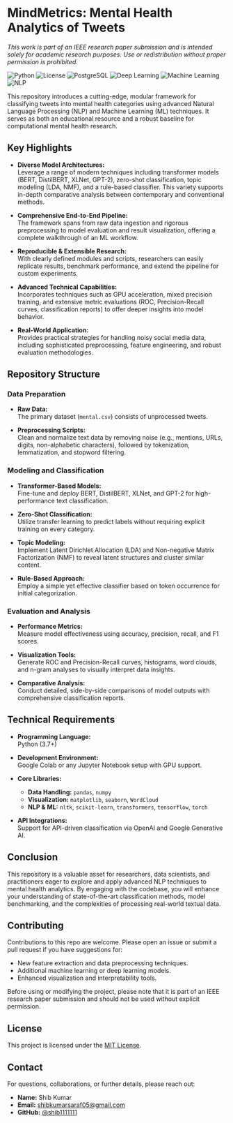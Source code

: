# MindMetrics: Mental Health Analytics of Tweets
*This work is part of an IEEE research paper submission and is intended solely for academic research purposes. Use or redistribution without proper permission is prohibited.*

![Python](https://img.shields.io/badge/Python-3.8%2B-blue)
![License](https://img.shields.io/badge/License-MIT-green)
![PostgreSQL](https://img.shields.io/badge/PostgreSQL-17-blue)
![Deep Learning](https://img.shields.io/badge/Deep%20Learning-TensorFlow-red)
![Machine Learning](https://img.shields.io/badge/Machine%20Learning-ScikitLearn-orange)
![NLP](https://img.shields.io/badge/NLP-Spacy-yellow)

This repository introduces a cutting-edge, modular framework for classifying tweets into mental health categories using advanced Natural Language Processing (NLP) and Machine Learning (ML) techniques. It serves as both an educational resource and a robust baseline for computational mental health research.


## Key Highlights

- **Diverse Model Architectures:**  
  Leverage a range of modern techniques including transformer models (BERT, DistilBERT, XLNet, GPT-2), zero-shot classification, topic modeling (LDA, NMF), and a rule-based classifier. This variety supports in-depth comparative analysis between contemporary and conventional methods.

- **Comprehensive End-to-End Pipeline:**  
  The framework spans from raw data ingestion and rigorous preprocessing to model evaluation and result visualization, offering a complete walkthrough of an ML workflow.

- **Reproducible & Extensible Research:**  
  With clearly defined modules and scripts, researchers can easily replicate results, benchmark performance, and extend the pipeline for custom experiments.

- **Advanced Technical Capabilities:**  
  Incorporates techniques such as GPU acceleration, mixed precision training, and extensive metric evaluations (ROC, Precision-Recall curves, classification reports) to offer deeper insights into model behavior.

- **Real-World Application:**  
  Provides practical strategies for handling noisy social media data, including sophisticated preprocessing, feature engineering, and robust evaluation methodologies.


## Repository Structure

### Data Preparation

- **Raw Data:**  
  The primary dataset (`mental.csv`) consists of unprocessed tweets.

- **Preprocessing Scripts:**  
  Clean and normalize text data by removing noise (e.g., mentions, URLs, digits, non-alphabetic characters), followed by tokenization, lemmatization, and stopword filtering.

### Modeling and Classification

- **Transformer-Based Models:**  
  Fine-tune and deploy BERT, DistilBERT, XLNet, and GPT-2 for high-performance text classification.

- **Zero-Shot Classification:**  
  Utilize transfer learning to predict labels without requiring explicit training on every category.

- **Topic Modeling:**  
  Implement Latent Dirichlet Allocation (LDA) and Non-negative Matrix Factorization (NMF) to reveal latent structures and cluster similar content.

- **Rule-Based Approach:**  
  Employ a simple yet effective classifier based on token occurrence for initial categorization.

### Evaluation and Analysis

- **Performance Metrics:**  
  Measure model effectiveness using accuracy, precision, recall, and F1 scores.

- **Visualization Tools:**  
  Generate ROC and Precision-Recall curves, histograms, word clouds, and n-gram analyses to visually interpret data insights.

- **Comparative Analysis:**  
  Conduct detailed, side-by-side comparisons of model outputs with comprehensive classification reports.


## Technical Requirements

- **Programming Language:**  
  Python (3.7+)

- **Development Environment:**  
  Google Colab or any Jupyter Notebook setup with GPU support.

- **Core Libraries:**  
  - **Data Handling:** `pandas`, `numpy`
  - **Visualization:** `matplotlib`, `seaborn`, `WordCloud`
  - **NLP & ML:** `nltk`, `scikit-learn`, `transformers`, `tensorflow`, `torch`

- **API Integrations:**  
  Support for API-driven classification via OpenAI and Google Generative AI.



## Conclusion

This repository is a valuable asset for researchers, data scientists, and practitioners eager to explore and apply advanced NLP techniques to mental health analytics. By engaging with the codebase, you will enhance your understanding of state-of-the-art classification methods, model benchmarking, and the complexities of processing real-world textual data.

## Contributing

Contributions to this repo are welcome. Please open an issue or submit a pull request if you have suggestions for:
- New feature extraction and data preprocessing techniques.
- Additional machine learning or deep learning models.
- Enhanced visualization and interpretability tools.

Before using or modifying the project, please note that it is part of an IEEE research paper submission and should not be used without explicit permission.

## License

This project is licensed under the [MIT License](LICENSE).


## Contact

For questions, collaborations, or further details, please reach out:
- **Name:** Shib Kumar  
- **Email:** [shibkumarsaraf05@gmail.com](mailto:shibkumarsaraf05@gmail.com)  
- **GitHub:** [@shib1111111](https://github.com/shib1111111)
